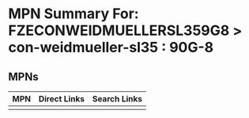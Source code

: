 



# MPN Summary For: FZECONWEIDMUELLERSL359G8 > con-weidmueller-sl35 : 90G-8

## MPNs
  

|MPN|Direct Links|Search Links|
| :--- | :--- | :--- |
||||
